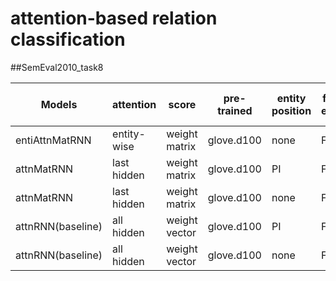 # attention-based relation classification


##SemEval2010_task8

|Models|attention|score|pre-trained|entity position|freeze embed|monitor|batch size| official macro-F1| random search|
|------|---------|-----|-----------|---------------|------------|-------|----------|------------------|--------------|
|entiAttnMatRNN|entity-wise|weight matrix|glove.d100|none|FALSE|val_acc|32| |200|
|attnMatRNN|last hidden|weight matrix|glove.d100|PI|FALSE|val_acc|32| 81.48%|200|
|attnMatRNN|last hidden|weight matrix|glove.d100|none|FALSE|val_acc|32| |200|
|attnRNN(baseline)|all hidden|weight vector|glove.d100|PI|FALSE|val_acc|32| 80.94%|200|
|attnRNN(baseline)|all hidden|weight vector|glove.d100|none|FALSE|val_acc|32| |200|

